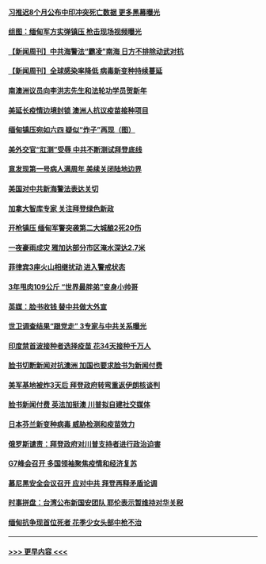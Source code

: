 #### [习推迟8个月公布中印冲突死亡数据 更多黑幕曝光](../pages/prog202/a103058861.md?t=02211151) 
#### [组图：缅甸军方实弹镇压 枪击现场视频曝光](../pages/prog202/a103058780.md?t=02211151) 
#### [【新闻周刊】中共海警法“霸凌”南海 日方不排除动武对抗](../pages/prog202/a103058765.md?t=02211151) 
#### [【新闻周刊】全球感染率降低 病毒新变种持续蔓延](../pages/prog202/a103058744.md?t=02211151) 
#### [南澳洲议员向李洪志先生和法轮功学员贺新年](../pages/prog202/a103058562.md?t=02211151) 
#### [美延长疫情边境封锁 澳洲人抗议疫苗接种项目](../pages/prog202/a103058717.md?t=02211151) 
#### [缅甸镇压宛如六四 疑似“炸子”再现（图）](../pages/prog202/a103058677.md?t=02211151) 
#### [美外交官“肛测”受辱 中共不断测试拜登底线](../pages/prog202/a103058673.md?t=02211151) 
#### [意发现第一号病人满周年 美续关闭陆地边界](../pages/prog202/a103058599.md?t=02211151) 
#### [美国对中共新海警法表达关切](../pages/prog202/a103058568.md?t=02211151) 
#### [加拿大智库专家 关注拜登绿色新政](../pages/prog202/a103058527.md?t=02211151) 
#### [开枪镇压 缅甸军警突袭第二大城酿2死20伤](../pages/prog202/a103058525.md?t=02211151) 
#### [一夜豪雨成灾 雅加达部分市区淹水深达2.7米](../pages/prog202/a103058516.md?t=02211151) 
#### [菲律宾3座火山相继扰动 进入警戒状态](../pages/prog202/a103058512.md?t=02211151) 
#### [3年甩肉109公斤  “世界最胖弟”变身小帅哥](../pages/prog202/a103058339.md?t=02211151) 
#### [英媒：脸书收钱 替中共做大外宣](../pages/prog202/a103058329.md?t=02211151) 
#### [世卫调查结果“跟党走” 3专家与中共关系曝光](../pages/prog202/a103058311.md?t=02211151) 
#### [印度禁首波接种者选择疫苗 花34天接种千万人](../pages/prog202/a103058250.md?t=02211151) 
#### [脸书切断新闻对抗澳洲 加国也要求脸书为新闻付费](../pages/prog202/a103058116.md?t=02211151) 
#### [美军基地被炸3天后 拜登政府转弯重返伊朗核谈判](../pages/prog202/a103058085.md?t=02211151) 
#### [脸书新闻付费 英法加挺澳 川普拟自建社交媒体](../pages/prog202/a103058139.md?t=02211151) 
#### [日本芬兰新变种病毒 威胁检测和疫苗效力](../pages/prog202/a103058129.md?t=02211151) 
#### [俄罗斯谴责：拜登政府对川普支持者进行政治迫害](../pages/prog202/a103058077.md?t=02211151) 
#### [G7峰会召开 多国领袖聚焦疫情和经济复苏](../pages/prog202/a103058108.md?t=02211151) 
#### [慕尼黑安全会议召开 应对中共 拜登再释矛盾论调](../pages/prog202/a103058089.md?t=02211151) 
#### [时事拼盘：台湾公布新国安团队 耶伦表示暂维持对华关税](../pages/prog202/a103058083.md?t=02211151) 
#### [缅甸抗争现首位死者 花季少女头部中枪不治](../pages/prog202/a103058045.md?t=02211151) 

----
#### [ >>> 更早内容 <<< ](../indexes/prog202-earlier.md)
